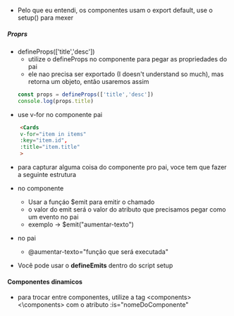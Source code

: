 - Pelo que eu entendi, os componentes usam o export default, use o setup() para mexer
##### Proprs
- defineProps(['title','desc'])
    - utilize o defineProps no componente para pegar as propriedades do pai
    - ele nao precisa ser exportado (I doesn't understand so much), mas retorna um objeto, então usaremos assim
    ```js
    const props = defineProps(['title','desc'])
    console.log(props.title) 
    ```
- use v-for no componente pai
```html
    <Cards
    v-for="item in items"
    :key="item.id",
    :title="item.title"
    >
```
- para capturar alguma coisa do componente pro pai, voce tem que fazer a seguinte estrutura
- no componente
    - Usar a funçáo $emit para emitir o chamado
    - o valor do emit será o valor do atributo que precisamos pegar como um evento no pai
    - exemplo -> $emit("aumentar-texto")
- no pai
    - @aumentar-texto="função que será executada"

- Você pode usar o **defineEmits** dentro do script setup

#### Componentes dinamicos
- para trocar entre componentes, utilize a tag \<components><\components> com o atributo :is="nomeDoComponente"
